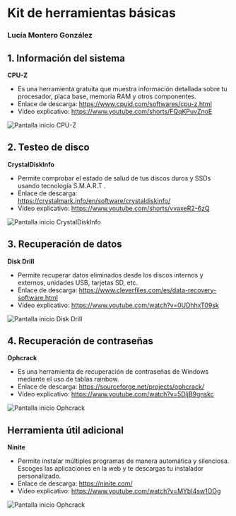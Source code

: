 
# Kit de herramientas básicas
### Lucía Montero González

## 1. Información del sistema

**CPU-Z**

 - Es una herramienta gratuita que muestra información detallada sobre tu procesador, placa base, memoria RAM y otros componentes.
 - Enlace de descarga:
https://www.cpuid.com/softwares/cpu-z.html
 - Video explicativo:
 https://www.youtube.com/shorts/FQqKPuvZnoE
 
![Pantalla inicio CPU-Z](https://i.imgur.com/eFDJ4j1.jpeg)
 
## 2. Testeo de disco
**CrystalDiskInfo**
 - Permite comprobar el estado de salud de tus discos duros y SSDs usando tecnología S.M.A.R.T .
 - Enlace de descarga:
https://crystalmark.info/en/software/crystaldiskinfo/
 - Vídeo explicativo:
https://www.youtube.com/shorts/vvaxeR2-6zQ
 
![Pantalla inicio CrystalDiskInfo](https://i.imgur.com/vVasQPn.png)
## 3. Recuperación de datos
**Disk Drill**

 - Permite recuperar datos eliminados desde los discos internos y externos, unidades USB, tarjetas SD, etc.
 - Enlace de descarga:
https://www.cleverfiles.com/es/data-recovery-software.html
 - Vídeo explicativo:
https://www.youtube.com/watch?v=0UDhhxT09sk

![Pantalla inicio Disk Drill](https://i.imgur.com/bBE2Nz5.png)

## 4. Recuperación de contraseñas
**Ophcrack**
 - Es una herramienta de recuperación de contraseñas de Windows mediante el uso de tablas rainbow.
 - Enlace de descarga:
https://sourceforge.net/projects/ophcrack/
 - Vídeo explicativo:
https://www.youtube.com/watch?v=5DljB9gnskc

![Pantalla inicio Ophcrack](https://i.imgur.com/kNKTzut.jpeg)

## Herramienta útil adicional
**Ninite**

 - Permite instalar múltiples programas de manera automática y silenciosa. Escoges las aplicaciones en la web y te descargas tu instalador personalizado.
 - Enlace de descarga:
 https://ninite.com/
 - Vídeo explicativo:
https://www.youtube.com/watch?v=MYbI4sw1OOg

![Pantalla inicio Ophcrack](https://i.imgur.com/a8C689f.png)
<!--stackedit_data:
eyJoaXN0b3J5IjpbLTE2MjQzMDQ1OV19
-->